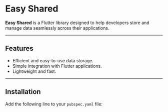 # Easy Shared

**Easy Shared** is a Flutter library designed to help developers store and manage data seamlessly across their applications.

---

## Features

- Efficient and easy-to-use data storage.
- Simple integration with Flutter applications.
- Lightweight and fast.

---

## Installation

Add the following line to your `pubspec.yaml` file:

```yaml
